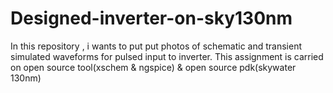 # Designed-inverter-on-sky130nm
In this repository , i wants to put put photos of schematic and transient simulated waveforms for pulsed input to inverter.
This assignment is carried on open source tool(xschem & ngspice) & open source pdk(skywater 130nm)
